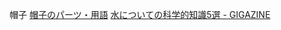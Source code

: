 帽子
[帽子のパーツ・用語](https://www.rakuten.ne.jp/gold/onspotz/html/hatpedia/hat_parts01.html)
[水についての科学的知識5選 - GIGAZINE](https://gigazine.net/news/20211024-five-things-about-water/)
